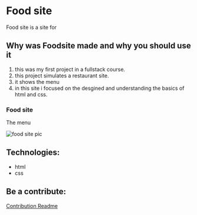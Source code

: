 # Food site 

Food site is a site for 

## Why was Foodsite made and why you should use it

1. this was my first project in a fullstack course.
2. this project simulates a restaurant site.
3. it shows the menu 
4. in this site i focused on the desgined and understanding the basics of html and css.


### Food site
The menu



![food site pic](https://user-images.githubusercontent.com/110329486/196669533-3839665e-ff17-4ee7-bc82-65b52259cf0a.png)


## Technologies:

* html
* css



## Be a contribute:

<a href="/CONTRIBUTION.md">Contribution Readme</a>

